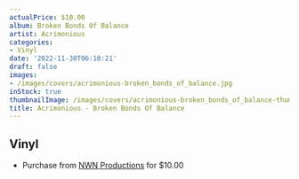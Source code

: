 ```yaml
---
actualPrice: $10.00
album: Broken Bonds Of Balance
artist: Acrimonious
categories:
- Vinyl
date: '2022-11-30T06:10:21'
draft: false
images:
- /images/covers/acrimonious-broken_bonds_of_balance.jpg
inStock: true
thumbnailImage: /images/covers/acrimonious-broken_bonds_of_balance-thumb.jpg
title: Acrimonious - Broken Bonds Of Balance
---
```


## Vinyl
* Purchase from [NWN Productions](http://shop.nwnprod.com/index.php?route=product/product&path=76&product_id=26386&sort=pd.name&order=ASC) for $10.00
